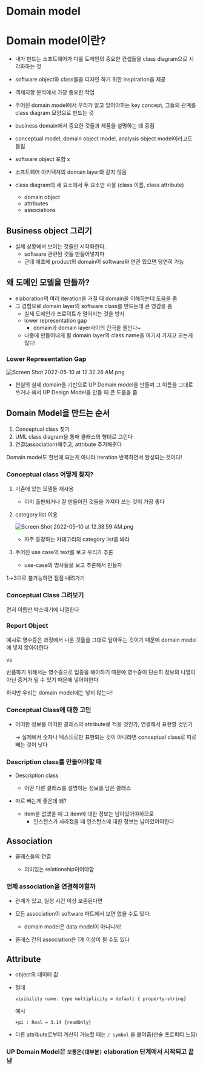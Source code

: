 # Domain model

# Domain model이란?

- 내가 만드는 소프트웨어가 다룰 도메인의 중요한 컨셉들을 class diagram으로 시각화하는 것
- software object와 class들을 디자인 하기 위한 inspiration을 제공
- 객체지향 분석에서 가장 중요한 작업
- 주어진 domain model에서 우리가 알고 있어야하는 key concept, 그들의 관계를 class diagram 모양으로 만드는 것



- business domain에서  중요한 것들과 제품을 설명하는 데 중점
- conceptual model, domain object model, analysis object model이라고도 불림
- software object 포함 x
- 소프트웨어 아키텍쳐의 domain layer와 같지 않음
- class diagram의 세 요소에서 두 요소만 사용 (class 이름, class attribute)
    - domain object
    - attributes
    - associations

## Business object 그리기


- 실제 상황에서 보이는 것들만 시각화한다.
    - software 관련된 것들 만들어넣지마
    - 근데 애초에 product의 domain이 software와 연관 있으면 당연히 가능

## 왜 도메인 모델을 만들까?

- elaboration의 여러 iteration을 거칠 때 domain을 이해하는데 도움을 줌
- 그 경험으로 domain layer의 software class를 만드는데 큰 영감을 줌
    - 실제 도메인과 프로덕트가 멀어지는 것을 방지
    - lower representation gap
        - domain과 domain layer사이의 간극을 줄인다~
    - 나중에 만들어내게 될 domain layer의 class name을 여기서 가지고 오는게 많다!

### Lower Representation Gap

![Screen Shot 2022-05-10 at 12.32.26 AM.png](Domain%20model%204c802d9719ee4a2591f9501083e7f8f7/Screen_Shot_2022-05-10_at_12.32.26_AM.png)

- 현실의 실제 domain을 기반으로 UP Domain model을 만들며 그 이름을 그대로 쓰거나 해서 UP Design Model을 만들 때 큰 도움을 줌

## Domain Model을 만드는 순서

1. Conceptual class 찾기
2. UML class diagram을 통해 클래스의 형태로 그린다
3. 연결(association)해주고, attribute 추가해준다

Domain model도 한번에 되는게 아니라 iteration 반복하면서 완성되는 것이다!

### Conceptual class 어떻게 찾지?

1. 기존에 있는 모델들 재사용
    - 이미 출판되거나 잘 만들어진 것들을 가져다 쓰는 것이 가장 좋다
2. category list 이용
    
    ![Screen Shot 2022-05-10 at 12.38.59 AM.png](Domain%20model%204c802d9719ee4a2591f9501083e7f8f7/Screen_Shot_2022-05-10_at_12.38.59_AM.png)
    
    - 자주 등장하는 카테고리의 category list를 봐라
3. 주어진 use case의 text를 보고 우리가 추론
    - use-case의 명사들을 보고 추론해서 만들자

1→3으로 불가능하면 점점 내려가기

### Conceptual Class 그려보기

먼저 이름만 박스떼기에 나열한다

### Report Object

예시로 영수증은 과정에서 나온 것들을 그대로 담아두는 것이기 때문에 domain model에 넣지 않아야한다

vs

반품하기 위해서는 영수증으로 입증을 해야하기 때문에 영수증이 단순히 정보의 나열이 아닌 증거가 될 수 있기 때문에 넣어야한다

하지만 우리는 domain model에는 넣지 않는다!

### Conceptual Class에 대한 고민

- 어떠한 정보를 어떠한 클래스의 attribute로 적을 것인가, 연결해서 표현할 것인가
    

    
    → 실제에서 숫자나 텍스트로만 표현되는 것이 아니라면 conceptual class로 따로 빼는 것이 낫다
    

### Description class를 만들어야할 때

- Description class

    - 어떤 다른 클래스를 설명하는 정보를 담은 클래스
- 따로 빼는게 좋은데 왜?
    - item을 없앴을 때 그 item에 대한 정보는 남아있어야하므로
        - 인스턴스가 사라졌을 때 인스턴스에 대한 정보는 남아있어야한다
        

## Association

- 클래스들의 연결

    
    - 의미있는 relationship이어야함
    

### 언제 association을 연결해야할까

- 관계가 있고, 일정 시간 이상 보존된다면
    

    
- 모든 association이 software 파트에서 보면 없을 수도 있다.
    - domain model은 data model이 아니니까!
- 클래스 간의 association은 1개 이상이 될 수도 있다

## Attribute

- object의 데이터 값
- 형태
    
    `visibility name: type multiplicity = default { property-string}`
    
    예시
    
    `+pi : Real = 3.14 {readOnly}`

- 다른 attribute로부터 계산이 가능할 때는 `/ symbol` 을 붙여줌(산술 프로퍼티 느낌)

### UP Domain Model은 `보통은(대부분)` elaboration 단계에서 시작되고 끝남
